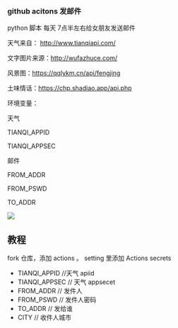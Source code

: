 ### github acitons 发邮件
python 脚本 每天 7点半左右给女朋友发送邮件

天气来自： http://www.tianqiapi.com/

文字图片来源：http://wufazhuce.com/

风景图：https://qqlykm.cn/api/fengjing

土味情话：https://chp.shadiao.app/api.php

环境变量：

天气

TIANQI_APPID

TIANQI_APPSEC

邮件

FROM_ADDR

FROM_PSWD

TO_ADDR

![](https://www.hualigs.cn/image/60b9d83a726fb.jpg)

## 教程
fork 仓库，添加 actions 。 setting 里添加 Actions secrets
- TIANQI_APPID //天气 apiid
- TIANQI_APPSEC // 天气 appsecet
- FROM_ADDR // 发件人
- FROM_PSWD // 发件人密码
- TO_ADDR // 发给谁
- CITY // 收件人城市
